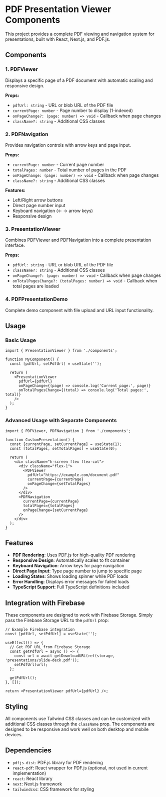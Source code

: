 # PDF Presentation Viewer Components

This project provides a complete PDF viewing and navigation system for presentations, built with React, Next.js, and PDF.js.

## Components

### 1. PDFViewer
Displays a specific page of a PDF document with automatic scaling and responsive design.

**Props:**
- `pdfUrl: string` - URL or blob URL of the PDF file
- `currentPage: number` - Page number to display (1-indexed)
- `onPageChange?: (page: number) => void` - Callback when page changes
- `className?: string` - Additional CSS classes

### 2. PDFNavigation
Provides navigation controls with arrow keys and page input.

**Props:**
- `currentPage: number` - Current page number
- `totalPages: number` - Total number of pages in the PDF
- `onPageChange: (page: number) => void` - Callback when page changes
- `className?: string` - Additional CSS classes

**Features:**
- Left/Right arrow buttons
- Direct page number input
- Keyboard navigation (← → arrow keys)
- Responsive design

### 3. PresentationViewer
Combines PDFViewer and PDFNavigation into a complete presentation interface.

**Props:**
- `pdfUrl: string` - URL or blob URL of the PDF file
- `className?: string` - Additional CSS classes
- `onPageChange?: (page: number) => void` - Callback when page changes
- `onTotalPagesChange?: (totalPages: number) => void` - Callback when total pages are loaded

### 4. PDFPresentationDemo
Complete demo component with file upload and URL input functionality.

## Usage

### Basic Usage
```tsx
import { PresentationViewer } from './components';

function MyComponent() {
  const [pdfUrl, setPdfUrl] = useState('');
  
  return (
    <PresentationViewer
      pdfUrl={pdfUrl}
      onPageChange={(page) => console.log('Current page:', page)}
      onTotalPagesChange={(total) => console.log('Total pages:', total)}
    />
  );
}
```

### Advanced Usage with Separate Components
```tsx
import { PDFViewer, PDFNavigation } from './components';

function CustomPresentation() {
  const [currentPage, setCurrentPage] = useState(1);
  const [totalPages, setTotalPages] = useState(0);
  
  return (
    <div className="h-screen flex flex-col">
      <div className="flex-1">
        <PDFViewer
          pdfUrl="https://example.com/document.pdf"
          currentPage={currentPage}
          onPageChange={setTotalPages}
        />
      </div>
      <PDFNavigation
        currentPage={currentPage}
        totalPages={totalPages}
        onPageChange={setCurrentPage}
      />
    </div>
  );
}
```

## Features

- **PDF Rendering**: Uses PDF.js for high-quality PDF rendering
- **Responsive Design**: Automatically scales to fit container
- **Keyboard Navigation**: Arrow keys for page navigation
- **Direct Page Input**: Type page number to jump to specific page
- **Loading States**: Shows loading spinner while PDF loads
- **Error Handling**: Displays error messages for failed loads
- **TypeScript Support**: Full TypeScript definitions included

## Integration with Firebase

These components are designed to work with Firebase Storage. Simply pass the Firebase Storage URL to the `pdfUrl` prop:

```tsx
// Example Firebase integration
const [pdfUrl, setPdfUrl] = useState('');

useEffect(() => {
  // Get PDF URL from Firebase Storage
  const getPdfUrl = async () => {
    const url = await getDownloadURL(ref(storage, 'presentations/slide-deck.pdf'));
    setPdfUrl(url);
  };
  
  getPdfUrl();
}, []);

return <PresentationViewer pdfUrl={pdfUrl} />;
```

## Styling

All components use Tailwind CSS classes and can be customized with additional CSS classes through the `className` prop. The components are designed to be responsive and work well on both desktop and mobile devices.

## Dependencies

- `pdfjs-dist`: PDF.js library for PDF rendering
- `react-pdf`: React wrapper for PDF.js (optional, not used in current implementation)
- `react`: React library
- `next`: Next.js framework
- `tailwindcss`: CSS framework for styling
